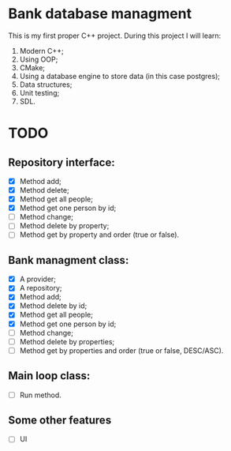 # Bank database managment

This is my first proper C++ project. During this project I will learn:

1. Modern C++;
2. Using OOP;
3. CMake;
4. Using a database engine to store data (in this case postgres);
5. Data structures;
6. Unit testing;
7. SDL.

# TODO

## Repository interface:

- [x] Method add;
- [x] Method delete;
- [x] Method get all people;
- [x] Method get one person by id;
- [ ] Method change;
- [ ] Method delete by property;
- [ ] Method get by property and order (true or false).

## Bank managment class:

- [x] A provider;
- [x] A repository;
- [x] Method add;
- [x] Method delete by id;
- [x] Method get all people;
- [x] Method get one person by id;
- [ ] Method change;
- [ ] Method delete by properties;
- [ ] Method get by properties and order (true or false, DESC/ASC).

## Main loop class:

- [ ] Run method.

## Some other features

- [ ] UI